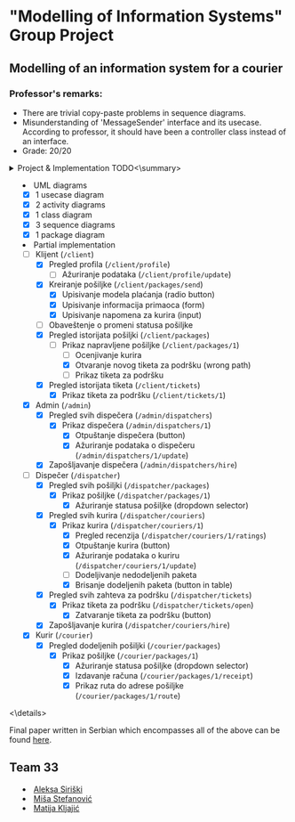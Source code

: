 # "Modelling of Information Systems" Group Project

## Modelling of an information system for a courier

### Professor's remarks:
- There are trivial copy-paste problems in sequence diagrams.
- Misunderstanding of 'MessageSender' interface and its usecase. According to professor, it should have been a controller class instead of an interface.
- Grade: 20/20

<details>

<summary>Project & Implementation TODO<\summary>

- UML diagrams
  - [x] 1 usecase diagram
  - [x] 2 activity diagrams
  - [x] 1 class diagram
  - [x] 3 sequence diagrams
  - [x] 1 package diagram
- Partial implementation
  - [ ] Klijent (`/client`)
    - [x] Pregled profila (`/client/profile`)
      - [ ] Ažuriranje podataka (`/client/profile/update`)
    - [x] Kreiranje pošiljke (`/client/packages/send`)
      - [x] Upisivanje modela plaćanja (radio button)
      - [x] Upisivanje informacija primaoca (form)
      - [x] Upisivanje napomena za kurira (input)
    - [ ] Obaveštenje o promeni statusa pošiljke
    - [x] Pregled istorijata pošiljki (`/client/packages`)
      - [ ] Prikaz napravljene pošiljke (`/client/packages/1`)
        - [ ] Ocenjivanje kurira
        - [x] Otvaranje novog tiketa za podršku (wrong path)
        - [ ] Prikaz tiketa za podršku
    - [x] Pregled istorijata tiketa (`/client/tickets`)
      - [x] Prikaz tiketa za podršku (`/client/tickets/1`)
  - [x] Admin (`/admin`)
    - [x] Pregled svih dispečera (`/admin/dispatchers`)
      - [x] Prikaz dispečera (`/admin/dispatchers/1`)
        - [x] Otpuštanje dispečera (button)
        - [x] Ažuriranje podataka o dispečeru (`/admin/dispatchers/1/update`)
    - [x] Zapošljavanje dispečera (`/admin/dispatchers/hire`)
  - [ ] Dispečer (`/dispatcher`)
    - [x] Pregled svih pošiljki (`/dispatcher/packages`)
      - [x] Prikaz pošiljke (`/dispatcher/packages/1`)
        - [x] Ažuriranje statusa pošiljke (dropdown selector)
    - [x] Pregled svih kurira (`/dispatcher/couriers`)
      - [x] Prikaz kurira (`/dispatcher/couriers/1`)
        - [x] Pregled recenzija (`/dispatcher/couriers/1/ratings`)
        - [x] Otpuštanje kurira (button)
        - [x] Ažuriranje podataka o kuriru (`/dispatcher/couriers/1/update`)
        - [ ] Dodeljivanje nedodeljenih paketa
        - [x] Brisanje dodeljenih paketa (button in table)
    - [x] Pregled svih zahteva za podršku (`/dispatcher/tickets`)
      - [x] Prikaz tiketa za podršku (`/dispatcher/tickets/open`)
        - [x] Zatvaranje tiketa za podršku (button)
    - [x] Zapošljavanje kurira (`/dispatcher/couriers/hire`)
  - [x] Kurir (`/courier`)
    - [x] Pregled dodeljenih pošiljki (`/courier/packages`)
      - [x] Prikaz pošiljke (`/courier/packages/1`)
        - [x] Ažuriranje statusa pošiljke (dropdown selector)
        - [x] Izdavanje računa (`/courier/packages/1/receipt`)
        - [x] Prikaz ruta do adrese pošiljke (`/courier/packages/1/route`)

<\details>

Final paper written in Serbian which encompasses all of the above can be found [here](https://github.com/matijakljajic/misuns/blob/main/MIS_tim33.pdf).


## Team 33

- [Aleksa Siriški](https://github.com/aleksasiriski)
- [Miša Stefanović](https://github.com/mikmik1011)
- [Matija Kljajić](https://github.com/matijakljajic)
